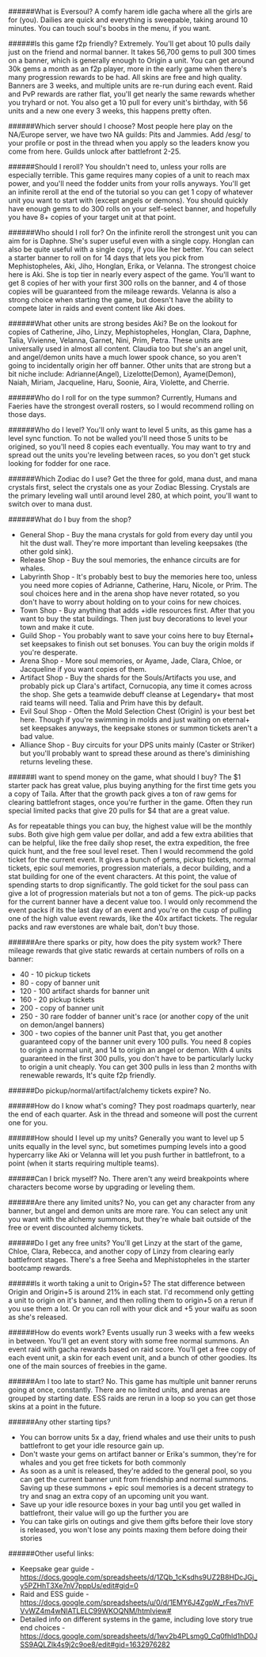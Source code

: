 ######What is Eversoul?
A comfy harem idle gacha where all the girls are for (you).  Dailies are quick and everything is sweepable, taking around 10 minutes.  You can touch soul's boobs in the menu, if you want.

######Is this game f2p friendly?
Extremely.  You'll get about 10 pulls daily just on the friend and normal banner.  It takes 56,700 gems to pull 300 times on a banner, which is generally enough to Origin a unit.  You can get around 30k gems a month as an f2p player, more in the early game when there's many progression rewards to be had.  All skins are free and high quality.  Banners are 3 weeks, and multiple units are re-run during each event.  Raid and PvP rewards are rather flat, you'll get nearly the same rewards whether you tryhard or not.  You also get a 10 pull for every unit's birthday, with 56 units and a new one every 3 weeks, this happens pretty often.

######Which server should I choose?
Most people here play on the NA/Europe server, we have two NA guilds: Pits and Jammies.  Add /esg/ to your profile or post in the thread when you apply so the leaders know you come from here.  Guilds unlock after battlefront 2-25.

######Should I reroll?
You shouldn't need to, unless your rolls are especially terrible.  This game requires many copies of a unit to reach max power, and you'll need the fodder units from your rolls anyways.  You'll get an infinite reroll at the end of the tutorial so you can get 1 copy of whatever unit you want to start with (except angels or demons).  You should quickly have enough gems to do 300 rolls on your self-select banner, and hopefully you have 8+ copies of your target unit at that point.

######Who should I roll for?
On the infinite reroll the strongest unit you can aim for is Daphne.  She's super useful even with a single copy.  Honglan can also be quite useful with a single copy, if you like her better.  You can select a starter banner to roll on for 14 days that lets you pick from Mephistopheles, Aki, Jiho, Honglan, Erika, or Velanna.  The strongest choice here is Aki.  She is top tier in nearly every aspect of the game.  You'll want to get 8 copies of her with your first 300 rolls on the banner, and 4 of those copies will be guaranteed from the mileage rewards.  Velanna is also a strong choice when starting the game, but doesn't have the ability to compete later in raids and event content like Aki does.

######What other units are strong besides Aki?
Be on the lookout for copies of Catherine, Jiho, Linzy, Mephistopheles, Honglan, Clara, Daphne, Talia, Vivienne, Velanna, Garnet, Nini, Prim, Petra.  These units are universally used in almost all content.  Claudia too but she's an angel unit, and angel/demon units have a much lower spook chance, so you aren't going to incidentally origin her off banner.  Other units that are strong but a bit niche include: Adrianne(Angel), Lizelotte(Demon), Ayame(Demon), Naiah, Miriam, Jacqueline, Haru, Soonie, Aira, Violette, and Cherrie.

######Who do I roll for on the type summon?
Currently, Humans and Faeries have the strongest overall rosters, so I would recommend rolling on those days.

######Who do I level?
You'll only want to level 5 units, as this game has a level sync function.  To not be walled you'll need those 5 units to be origined, so you'll need 8 copies each eventually.  You may want to try and spread out the units you're leveling between races, so you don't get stuck looking for fodder for one race.

######Which Zodiac do I use?
Get the three for gold, mana dust, and mana crystals first, select the crystals one as your Zodiac Blessing.  Crystals are the primary leveling wall until around level 280, at which point, you'll want to switch over to mana dust.

######What do I buy from the shop?
- General Shop -
Buy the mana crystals for gold from every day until you hit the dust wall.  They're more important than leveling keepsakes (the other gold sink).
- Release Shop -
Buy the soul memories, the enhance circuits are for whales.
- Labyrinth Shop -
It's probably best to buy the memories here too, unless you need more copies of Adrianne, Catherine, Haru, Nicole, or Prim.  The soul choices here and in the arena shop have never rotated, so you don't have to worry about holding on to your coins for new choices.
- Town Shop -
Buy anything that adds +idle resources first.  After that you want to buy the stat buildings.  Then just buy decorations to level your town and make it cute.
- Guild Shop - 
You probably want to save your coins here to buy Eternal+ set keepsakes to finish out set bonuses.  You can buy the origin molds if you're desperate.
- Arena Shop -
More soul memories, or Ayame, Jade, Clara, Chloe, or Jacqueline if you want copies of them.
- Artifact Shop -
Buy the shards for the Souls/Artifacts you use, and probably pick up Clara's artifact, Cornucopia, any time it comes across the shop.  She gets a teamwide debuff cleanse at Legendary+ that most raid teams will need.  Talia and Prim have this by default.
- Evil Soul Shop -
Often the Mold Selection Chest (Origin) is your best bet here.  Though if you're swimming in molds and just waiting on eternal+ set keepsakes anyways, the keepsake stones or summon tickets aren't a bad value.
- Alliance Shop -
Buy circuits for your DPS units mainly (Caster or Striker) but you'll probably want to spread these around as there's diminishing returns leveling these.

######I want to spend money on the game, what should I buy?
The $1 starter pack has great value, plus buying anything for the first time gets you a copy of Taila.
After that the growth pack gives a ton of raw gems for clearing battlefront stages, once you're further in the game.
Often they run special limited packs that give 20 pulls for $4 that are a great value.

As for repeatable things you can buy, the highest value will be the monthly subs.  Both give high gem value per dollar, and add a few extra abilities that can be helpful, like the free daily shop reset, the extra expedition, the free quick hunt, and the free soul level reset.
Then I would recommend the gold ticket for the current event.  It gives a bunch of gems, pickup tickets, normal tickets, epic soul memories, progression materials, a decor building, and a stat building for one of the event characters.
At this point, the value of spending starts to drop significantly.  The gold ticket for the soul pass can give a lot of progression materials but not a ton of gems.  The pick-up packs for the current banner have a decent value too.  I would only recommend the event packs if its the last day of an event and you're on the cusp of pulling one of the high value event rewards, like the 40x artifact tickets.  The regular packs and raw everstones are whale bait, don't buy those.


######Are there sparks or pity, how does the pity system work?
There mileage rewards that give static rewards at certain numbers of rolls on a banner:
- 40	- 10 pickup tickets
- 80	- copy of banner unit
- 120	- 100 artifact shards for banner unit
- 160	- 20 pickup tickets
- 200 - copy of banner unit
- 250 - 30 rare fodder of banner unit's race (or another copy of the unit on demon/angel banners)
- 300 - two copies of the banner unit
Past that, you get another guaranteed copy of the banner unit every 100 pulls.  You need 8 copies to origin a normal unit, and 14 to origin an angel or demon.  With 4 units guaranteed in the first 300 pulls, you don't have to be particularly lucky to origin a unit cheaply.  You can get 300 pulls in less than 2 months with renewable rewards, It's quite f2p friendly.

######Do pickup/normal/artifact/alchemy tickets expire?
No.

######How do I know what's coming?
They post roadmaps quarterly, near the end of each quarter.  Ask in the thread and someone will post the current one for you.

######How should I level up my units?
Generally you want to level up 5 units equally in the level sync, but sometimes pumping levels into a good hypercarry like Aki or Velanna will let you push further in battlefront, to a point (when it starts requiring multiple teams).

######Can I brick myself?
No.  There aren't any weird breakpoints where characters become worse by upgrading or leveling them.

######Are there any limited units?
No, you can get any character from any banner, but angel and demon units are more rare.  You can select any unit you want with the alchemy summons, but they're whale bait outside of the free or event discounted alchemy tickets.

######Do I get any free units?
You'll get Linzy at the start of the game, Chloe, Clara, Rebecca, and another copy of Linzy from clearing early battlefront stages.  There's a free Seeha and Mephistopheles in the starter bootcamp rewards.

######Is it worth taking a unit to Origin+5?
The stat difference between Origin and Origin+5 is around 21% in each stat.  I'd recommend only getting a unit to origin on it's banner, and then rolling them to origin+5 on a rerun if you use them a lot.  Or you can roll with your dick and +5 your waifu as soon as she's released.

######How do events work?
Events usually run 3 weeks with a few weeks in between.  You'll get an event story with some free normal summons.  An event raid with gacha rewards based on raid score. You'll get a free copy of each event unit, a skin for each event unit, and a bunch of other goodies.  Its one of the main sources of freebies in the game.

######Am I too late to start?
No.  This game has multiple unit banner reruns going at once, constantly.  There are no limited units, and arenas are grouped by starting date.  ESS raids are rerun in a loop so you can get those skins at a point in the future.

######Any other starting tips?
- You can borrow units 5x a day, friend whales and use their units to push battlefront to get your idle resource gain up.
- Don't waste your gems on artifact banner or Erika's summon, they're for whales and you get free tickets for both commonly
- As soon as a unit is released, they're added to the general pool, so you can get the current banner unit from friendship and normal summons.  Saving up these summons + epic soul memories is a decent strategy to try and snag an extra copy of an upcoming unit you want.
- Save up your idle resource boxes in your bag until you get walled in battlefront, their value will go up the further you are
- You can take girls on outings and give them gifts before their love story is released, you won't lose any points maxing them before doing their stories

######Other useful links:
- Keepsake gear guide -
https://docs.google.com/spreadsheets/d/1ZQb_1cKsdhs9UZ2B8HDcJGj_y5PZHhT3Xe7nV7pppUs/edit#gid=0
- Raid and ESS guide -
https://docs.google.com/spreadsheets/u/0/d/1EMY6J4ZgpW_rFes7hVFVvWZ4m4wNIATLELC99WKOQNM/htmlview#
- Detailed info on different systems in the game, including love story true end choices -
https://docs.google.com/spreadsheets/d/1wv2b4PLsmg0_Cq0fhld1hD0JSS9AQLZlk4s9j2c9oe8/edit#gid=1632976282